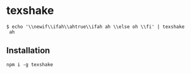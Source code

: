 # texshake

	$ echo '\\newif\\ifah\\ahtrue\\ifah ah \\else oh \\fi' | texshake
	 ah

## Installation

```shell
npm i -g texshake
```
